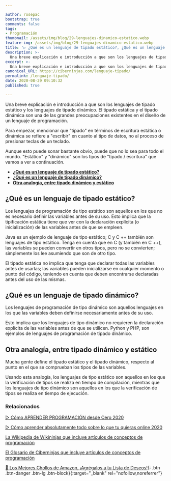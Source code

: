 ```yaml
---

author: rosepac
bootstrap: true
comments: false
tags:
- Programación
thumbnail: /assets/img/blog/29-lenguajes-dinamico-estatico.webp
feature-img: /assets/img/blog/29-lenguajes-dinamico-estatico.webp
title: '▷ ¿Qué es un lenguaje de tipado estático?, ¿Qué es un lenguaje de tipado dinámico?'
description: >-
  Una breve explicación e introducción a que son los lenguajes de tipado estático y los lenguajes de tipado dinámico. El tipado estática y el tipado dinámica son una de las grandes preocupaciones existentes en el diseño de un lenguaje de programación.
excerpt: >-
  Una breve explicación e introducción a que son los lenguajes de tipado estático y los lenguajes de tipado dinámico. El tipado estática y el tipado dinámica son una de las grandes preocupaciones existentes en el diseño de un lenguaje de programación.
canonical_URL: https://ciberninjas.com/lenguaje-tipado/
permalink: /lenguaje-tipado/
date: 2020-08-29 09:10:32
published: true

---
```


Una breve explicación e introducción a que son los lenguajes de tipado estático y los lenguajes de tipado dinámico. El tipado estática y el tipado dinámica son una de las grandes preocupaciones existentes en el diseño de un lenguaje de programación.

Para empezar, mencionar que "tipado" en términos de escritura estática o dinámica se refiere a "escribir" en cuanto al tipo de datos, no al proceso de presionar teclas de un teclado.

Aunque esto puede sonar bastante obvio, puede que no lo sea para todo el mundo. "Estático" y "dinámico" son los tipos de "tipado / escritura" que vamos a ver a continuación.

- [**¿Qué es un lenguaje de tipado estático?**](#qué-es-un-lenguaje-de-tipado-estático)
- [**¿Qué es un lenguaje de tipado dinámico?**](#qué-es-un-lenguaje-de-tipado-dinámico)
- [**Otra analogía, entre tipado dinámico y estático**](#otra-analogía-entre-tipado-dinámico-y-estático)

## **¿Qué es un lenguaje de tipado estático?**

Los lenguajes de programación de tipo estático son aquellos en los que no es necesario definir las variables antes de su uso. Esto implica que la tipificación estática tiene que ver con la declaración explícita (o inicialización) de las variables antes de que se empleen.

Java es un ejemplo de lenguaje de tipo estático; C y C ++ también son lenguajes de tipo estático. Tenga en cuenta que en C (y también en C ++), las variables se pueden convertir en otros tipos, pero no se convierten; simplemente los lee asumiendo que son de otro tipo.

El tipado estática no implica que tenga que declarar todas las variables antes de usarlas; las variables pueden inicializarse en cualquier momento o punto del código, teniendo en cuenta que deben encontrarse declaradas antes del uso de las mismas.

## **¿Qué es un lenguaje de tipado dinámico?**

Los lenguajes de programación de tipo dinámico son aquellos lenguajes en los que las variables deben definirse necesariamente antes de su uso.

Esto implica que los lenguajes de tipo dinámico no requieren la declaración explícita de las variables antes de que se utilicen. Python y PHP, son ejemplos de lenguajes de programación de tipado dinámico.

## **Otra analogía, entre tipado dinámico y estático**

Mucha gente define el tipado estático y el tipado dinámico, respecto al punto en el que se comprueban los tipos de las variables.

Usando esta analogía, los lenguajes de tipo estático son aquellos en los que la verificación de tipos se realiza en tiempo de compilación, mientras que los lenguajes de tipo dinámico son aquellos en los que la verificación de tipos se realiza en tiempo de ejecución.

### **Relacionados** <!-- omit in toc -->

[▷ Cómo APRENDER PROGRAMACIÓN desde Cero 2020](https://ciberninjas.com/programar/)

[▷ Cómo aprender absolutamente todo sobre lo que tu quieras online 2020](https://ciberninjas.com/aprender/)

[La Wikipedia de Wikininjas que incluye artículos de conceptos de programación](https://ciberninjas.com/wiki/)

[El Glosario de Ciberninjas que incluye artículos de conceptos de programación](https://ciberninjas.com/glosario/)

[🛒 Los Mejores Chollos de Amazon, ¡Agrégalos a tu Lista de Deseos!](https://www.amazon.es/shop/cibercursos "Los Mejores Chollos de Amazon, Ofertas Flash, Black Monday y Amazon Prime Day"){: .btn .btn-danger .btn-lg .btn-block}{:target="_blank" rel="nofollow,noreferrer"}
<!-- https://www.sitepoint.com/typing-versus-dynamic-typing/ -->